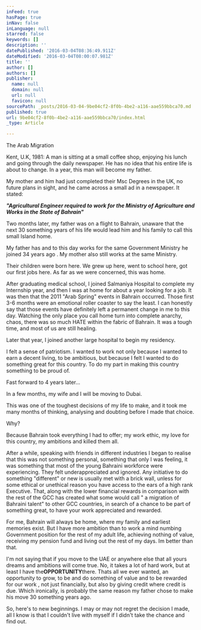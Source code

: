 ```yaml
---
inFeed: true
hasPage: true
inNav: false
inLanguage: null
starred: false
keywords: []
description: ''
datePublished: '2016-03-04T08:36:49.911Z'
dateModified: '2016-03-04T08:00:07.981Z'
title: ''
author: []
authors: []
publisher:
  name: null
  domain: null
  url: null
  favicon: null
sourcePath: _posts/2016-03-04-9be04cf2-8f0b-4be2-a116-aae559bbca70.md
published: true
url: 9be04cf2-8f0b-4be2-a116-aae559bbca70/index.html
_type: Article

---
```

The Arab Migration

Kent, U.K, 1981: A man is sitting at a small coffee shop, enjoying his lunch and going through the daily newspaper. He has no idea that his entire life is about to change. In a year, this man will become my father.

My mother and him had just completed their Msc Degrees in the UK, no future plans in sight,  and he came across a small ad in a newspaper. It stated:

**_"Agricultural Engineer required to work for the Ministry of Agriculture and Works in the State of Bahrain"_**

Two months later, my father was on a flight to Bahrain, unaware that the next 30 something years of his life would lead him and his family to call this small Island home.

My father has and to this day works for the same Government Ministry he joined 34 years ago . My mother also still works at the same Ministry.

Their  children were born here. We grew up here, went to school here, got our first jobs here.  As far as we were concerned, this was home.

After graduating medical school, I joined Salmaniya Hospital to complete my Internship year, and then I was at home for about a year looking for a job. It was then that the 2011 "Arab Spring" events in Bahrain occurred. Those first 3-6 months were an emotional roller coaster to say the least. I can honestly say that those events have definitely left a permanent change in me to this day. Watching the only place you call home turn into complete anarchy, chaos, there was so much HATE within the fabric of Bahrain. It was a tough time, and most of us are still healing.  

Later that year, I joined another large hospital to begin my residency.

I felt a sense of patriotism. I wanted to work not only because I wanted to earn a decent living, to be ambitious,  but because I felt I wanted to do something great for this country. To do my part in making this country something to be proud of.

Fast forward to 4 years later...

In a few months, my wife and I will be moving to Dubai.

This was one of the toughest decisions of my life to make, and it took me many months of thinking, analysing and doubting before I made that choice.

Why?

Because Bahrain took everything I had to offer; my work ethic, my love for this country, my ambitions and killed them all. 

After a while, speaking with friends in different industries I began to realise that this was not something personal, something that only I was feeling, it was something that most of the young Bahraini workforce were experiencing. They felt underappreciated and ignored. Any initiative to do something "different" or new is usually met with a brick wall, unless for some ethical or unethical reason you have access to the ears of a high rank Executive. That, along with the lower financial rewards in comparison with the rest of the GCC has created what some would call " a migration of Bahraini talent" to other GCC countries, in search of a chance to be part of something great, to have your work appreciated and rewarded.

For me, Bahrain will always be home, where my family and earliest memories exist. But I have more ambition than to work a mind numbing Government position for the rest of my adult life, achieving nothing of value, receiving my pension fund and living out the rest of my days. Im better than that. 

I'm not saying that if you move to the UAE or anywhere else that all yours dreams and ambitions will come true. No, it takes a lot of hard work, but at least I have the**OPPORTUNITY**there. Thats all we ever wanted, an opportunity to grow, to be and do something of value and to be rewarded for our work , not just financially, but also by giving credit where credit is due. Which ironically, is probably the same reason my father chose to make his move 30 something years ago.

So, here's to new beginnings. I may or may not regret the decision I made, all I know is that I couldn't live with myself if I didn't take the chance and find out.